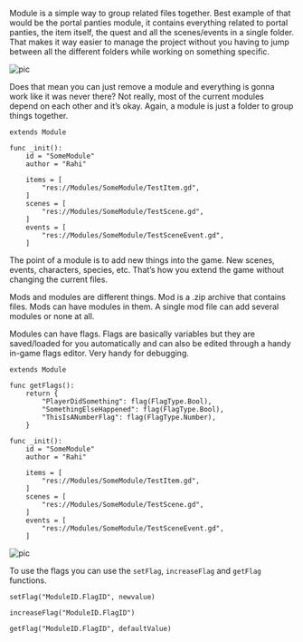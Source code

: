 Module is a simple way to group related files together. Best example of that would be the portal panties module, it contains everything related to portal panties, the item itself, the quest and all the scenes/events in a single folder. That makes it way easier to manage the project without you having to jump between all the different folders while working on something specific.

![pic](https://user-images.githubusercontent.com/14040378/191040547-52681cbe-7995-46d2-a343-df73ee56a0e7.png)


Does that mean you can just remove a module and everything is gonna work like it was never there? Not really, most of the current modules depend on each other and it’s okay. Again, a module is just a folder to group things together.

```
extends Module

func _init():
	id = "SomeModule"
	author = "Rahi"
	
	items = [
		"res://Modules/SomeModule/TestItem.gd",
	]
	scenes = [
		"res://Modules/SomeModule/TestScene.gd",
	]
	events = [
		"res://Modules/SomeModule/TestSceneEvent.gd",
	]
```

The point of a module is to add new things into the game. New scenes, events, characters, species, etc. That’s how you extend the game without changing the current files.

Mods and modules are different things. Mod is a .zip archive that contains files. Mods can have modules in them. A single mod file can add several modules or none at all.

Modules can have flags. Flags are basically variables but they are saved/loaded for you automatically and can also be edited through a handy in-game flags editor. Very handy for debugging.

```
extends Module

func getFlags():
	return {
		"PlayerDidSomething": flag(FlagType.Bool),
		"SomethingElseHappened": flag(FlagType.Bool),
		"ThisIsANumberFlag": flag(FlagType.Number),
	}

func _init():
	id = "SomeModule"
	author = "Rahi"
	
	items = [
		"res://Modules/SomeModule/TestItem.gd",
	]
	scenes = [
		"res://Modules/SomeModule/TestScene.gd",
	]
	events = [
		"res://Modules/SomeModule/TestSceneEvent.gd",
	]
```

![pic](https://user-images.githubusercontent.com/14040378/191041191-b38ef2cf-0a32-4d4a-9d7c-1f6a6a707957.png)

To use the flags you can use the `setFlag`, `increaseFlag` and `getFlag` functions.

`setFlag("ModuleID.FlagID", newvalue)`

`increaseFlag("ModuleID.FlagID")`

`getFlag("ModuleID.FlagID", defaultValue)`
